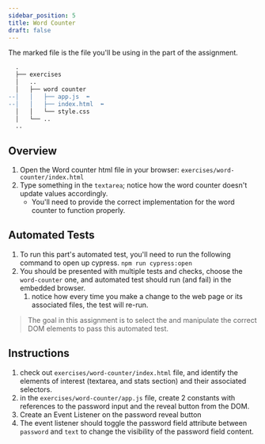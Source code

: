 ```yaml
---
sidebar_position: 5
title: Word Counter
draft: false
---
```

The marked file is the file you'll be using in the part of the assignment.
```diff
  .
  ├── exercises
  │   ..
  │   ├── word counter
--│   │   ├── app.js  ⬅️
--│   │   ├── index.html  ⬅️
  │   │   └── style.css
  │   └── ..
  ..
```
## Overview
1. Open the Word counter html file in your browser: `exercises/word-counter/index.html`
2. Type something in the `textarea`; notice how the word counter doesn't update values accordingly.
   * You'll need to provide the correct implementation for the word counter to function properly. 

## Automated Tests
1. To run this part's automated test, you'll need to run the following command to open up cypress. `npm run cypress:open`
2. You should be presented with multiple tests and checks, choose the `word-counter` one, and automated test should run (and fail) in the embedded browser. 
   1. notice how every time you make a change to the web page or its associated files, the test will re-run.

> The goal in this assignment is to select the and manipulate the correct DOM elements to pass this automated test. 

## Instructions
1. check out `exercises/word-counter/index.html` file, and identify the elements of interest (textarea, and stats section) and their associated selectors.
2. in the `exercises/word-counter/app.js` file, create 2 constants with references to the password input and the reveal button from the DOM.
3. Create an Event Listener on the password reveal button
4. The event listener should toggle the password field attribute between `password` and `text` to change the visibility of the password field content.